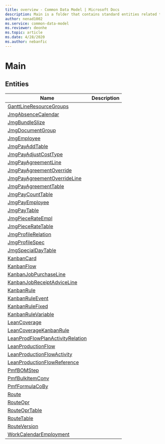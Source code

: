 ```yaml
---
title: overview - Common Data Model | Microsoft Docs
description: Main is a folder that contains standard entities related to the Common Data Model.
author: nenad1002
ms.service: common-data-model
ms.reviewer: deonhe
ms.topic: article
ms.date: 4/28/2020
ms.author: nebanfic
---
```


# Main


## Entities

|Name|Description|
|---|---|
|[GanttLineResourceGroups](GanttLineResourceGroups.md)||
|[JmgAbsenceCalendar](JmgAbsenceCalendar.md)||
|[JmgBundleSlize](JmgBundleSlize.md)||
|[JmgDocumentGroup](JmgDocumentGroup.md)||
|[JmgEmployee](JmgEmployee.md)||
|[JmgPayAddTable](JmgPayAddTable.md)||
|[JmgPayAdjustCostType](JmgPayAdjustCostType.md)||
|[JmgPayAgreementLine](JmgPayAgreementLine.md)||
|[JmgPayAgreementOverride](JmgPayAgreementOverride.md)||
|[JmgPayAgreementOverrideLine](JmgPayAgreementOverrideLine.md)||
|[JmgPayAgreementTable](JmgPayAgreementTable.md)||
|[JmgPayCountTable](JmgPayCountTable.md)||
|[JmgPayEmployee](JmgPayEmployee.md)||
|[JmgPayTable](JmgPayTable.md)||
|[JmgPieceRateEmpl](JmgPieceRateEmpl.md)||
|[JmgPieceRateTable](JmgPieceRateTable.md)||
|[JmgProfileRelation](JmgProfileRelation.md)||
|[JmgProfileSpec](JmgProfileSpec.md)||
|[JmgSpecialDayTable](JmgSpecialDayTable.md)||
|[KanbanCard](KanbanCard.md)||
|[KanbanFlow](KanbanFlow.md)||
|[KanbanJobPurchaseLine](KanbanJobPurchaseLine.md)||
|[KanbanJobReceiptAdviceLine](KanbanJobReceiptAdviceLine.md)||
|[KanbanRule](KanbanRule.md)||
|[KanbanRuleEvent](KanbanRuleEvent.md)||
|[KanbanRuleFixed](KanbanRuleFixed.md)||
|[KanbanRuleVariable](KanbanRuleVariable.md)||
|[LeanCoverage](LeanCoverage.md)||
|[LeanCoverageKanbanRule](LeanCoverageKanbanRule.md)||
|[LeanProdFlowPlanActivityRelation](LeanProdFlowPlanActivityRelation.md)||
|[LeanProductionFlow](LeanProductionFlow.md)||
|[LeanProductionFlowActivity](LeanProductionFlowActivity.md)||
|[LeanProductionFlowReference](LeanProductionFlowReference.md)||
|[PmfBOMStep](PmfBOMStep.md)||
|[PmfBulkItemConv](PmfBulkItemConv.md)||
|[PmfFormulaCoBy](PmfFormulaCoBy.md)||
|[Route](Route.md)||
|[RouteOpr](RouteOpr.md)||
|[RouteOprTable](RouteOprTable.md)||
|[RouteTable](RouteTable.md)||
|[RouteVersion](RouteVersion.md)||
|[WorkCalendarEmployment](WorkCalendarEmployment.md)||
